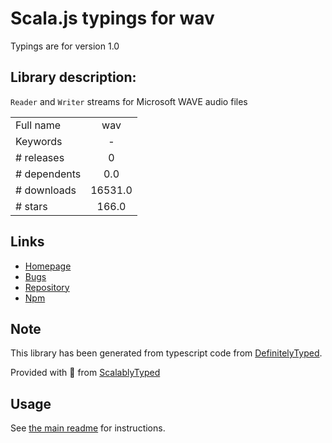 
# Scala.js typings for wav

Typings are for version 1.0

## Library description:
`Reader` and `Writer` streams for Microsoft WAVE audio files

|                    |                 |
| ------------------ | :-------------: |
| Full name          | wav |
| Keywords           | - |
| # releases         | 0 |
| # dependents       | 0.0 |
| # downloads        | 16531.0 |
| # stars            | 166.0 |

## Links
- [Homepage](https://github.com/TooTallNate/node-wav#readme)
- [Bugs](https://github.com/TooTallNate/node-wav/issues)
- [Repository](https://github.com/TooTallNate/node-wav)
- [Npm](https://www.npmjs.com/package/wav)
    


## Note
This library has been generated from typescript code from [DefinitelyTyped](https://definitelytyped.org).

Provided with :purple_heart: from [ScalablyTyped](https://github.com/oyvindberg/ScalablyTyped)

## Usage
See [the main readme](../../readme.md) for instructions.


